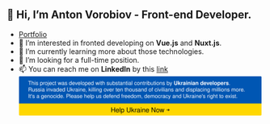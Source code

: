 ## 👋 Hi, I’m Anton Vorobiov - Front-end Developer. 
- [Portfolio](https://portfolio-nextjs-mauve-theta.vercel.app/)
- 👀 I’m interested in fronted developing on **Vue.js** and **Nuxt.js**.
- 🌱 I’m currently learning more about those technologies.
- 💞️ I’m looking for a full-time position.
- 📫 You can reach me on **LinkedIn** by this [link](https://www.linkedin.com/in/anton-vorobiov-b72402106/) 
[![Stand With Ukraine](https://raw.githubusercontent.com/vshymanskyy/StandWithUkraine/main/banner-direct.svg)](https://stand-with-ukraine.pp.ua)
